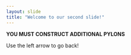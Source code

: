 ```yaml
---
layout: slide
title: "Welcome to our second slide!"
---
```

**YOU MUST CONSTRUCT ADDITIONAL PYLONS**

Use the left arrow to go back!
